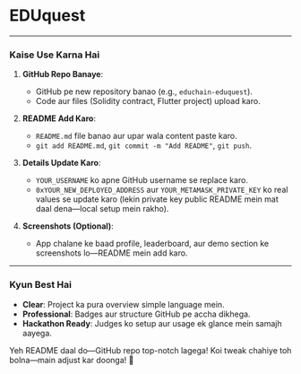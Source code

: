 # EDUquest
---

### **Kaise Use Karna Hai**
1. **GitHub Repo Banaye**:
   - GitHub pe new repository banao (e.g., `educhain-eduquest`).
   - Code aur files (Solidity contract, Flutter project) upload karo.

2. **README Add Karo**:
   - `README.md` file banao aur upar wala content paste karo.
   - `git add README.md`, `git commit -m "Add README"`, `git push`.

3. **Details Update Karo**:
   - `YOUR_USERNAME` ko apne GitHub username se replace karo.
   - `0xYOUR_NEW_DEPLOYED_ADDRESS` aur `YOUR_METAMASK_PRIVATE_KEY` ko real values se update karo (lekin private key public README mein mat daal dena—local setup mein rakho).

4. **Screenshots (Optional)**:
   - App chalane ke baad profile, leaderboard, aur demo section ke screenshots lo—README mein add karo.

---

### **Kyun Best Hai**
- **Clear**: Project ka pura overview simple language mein.
- **Professional**: Badges aur structure GitHub pe accha dikhega.
- **Hackathon Ready**: Judges ko setup aur usage ek glance mein samajh aayega.

Yeh README daal do—GitHub repo top-notch lagega! Koi tweak chahiye toh bolna—main adjust kar doonga! 🚀
